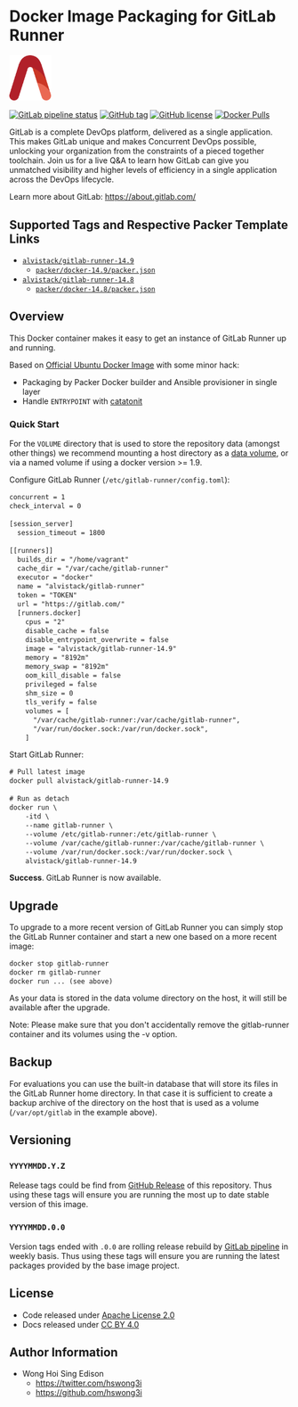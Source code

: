 # Docker Image Packaging for GitLab Runner

<img src="/alvistack.svg" width="75" alt="AlviStack">

[![GitLab pipeline status](https://img.shields.io/gitlab/pipeline/alvistack/docker-gitlab-runner/master)](https://gitlab.com/alvistack/docker-gitlab-runner/-/pipelines)
[![GitHub tag](https://img.shields.io/github/tag/alvistack/docker-gitlab-runner.svg)](https://github.com/alvistack/docker-gitlab-runner/tags)
[![GitHub license](https://img.shields.io/github/license/alvistack/docker-gitlab-runner.svg)](https://github.com/alvistack/docker-gitlab-runner/blob/master/LICENSE)
[![Docker Pulls](https://img.shields.io/docker/pulls/alvistack/gitlab-runner-14.9.svg)](https://hub.docker.com/r/alvistack/gitlab-runner-14.9)

GitLab is a complete DevOps platform, delivered as a single application. This makes GitLab unique and makes Concurrent DevOps possible, unlocking your organization from the constraints of a pieced together toolchain. Join us for a live Q\&A to learn how GitLab can give you unmatched visibility and higher levels of efficiency in a single application across the DevOps lifecycle.

Learn more about GitLab: <https://about.gitlab.com/>

## Supported Tags and Respective Packer Template Links

  - [`alvistack/gitlab-runner-14.9`](https://hub.docker.com/r/alvistack/gitlab-runner-14.9)
      - [`packer/docker-14.9/packer.json`](https://github.com/alvistack/docker-gitlab-runner/blob/master/packer/docker-14.9/packer.json)
  - [`alvistack/gitlab-runner-14.8`](https://hub.docker.com/r/alvistack/gitlab-runner-14.8)
      - [`packer/docker-14.8/packer.json`](https://github.com/alvistack/docker-gitlab-runner/blob/master/packer/docker-14.8/packer.json)

## Overview

This Docker container makes it easy to get an instance of GitLab Runner up and running.

Based on [Official Ubuntu Docker Image](https://hub.docker.com/_/ubuntu/) with some minor hack:

  - Packaging by Packer Docker builder and Ansible provisioner in single layer
  - Handle `ENTRYPOINT` with [catatonit](https://github.com/openSUSE/catatonit)

### Quick Start

For the `VOLUME` directory that is used to store the repository data (amongst other things) we recommend mounting a host directory as a [data volume](https://docs.docker.com/engine/tutorials/dockervolumes/#/data-volumes), or via a named volume if using a docker version \>= 1.9.

Configure GitLab Runner (`/etc/gitlab-runner/config.toml`):

    concurrent = 1
    check_interval = 0
    
    [session_server]
      session_timeout = 1800
    
    [[runners]]
      builds_dir = "/home/vagrant"
      cache_dir = "/var/cache/gitlab-runner"
      executor = "docker"
      name = "alvistack/gitlab-runner"
      token = "TOKEN"
      url = "https://gitlab.com/"
      [runners.docker]
        cpus = "2"
        disable_cache = false
        disable_entrypoint_overwrite = false
        image = "alvistack/gitlab-runner-14.9"
        memory = "8192m"
        memory_swap = "8192m"
        oom_kill_disable = false
        privileged = false
        shm_size = 0
        tls_verify = false
        volumes = [
          "/var/cache/gitlab-runner:/var/cache/gitlab-runner",
          "/var/run/docker.sock:/var/run/docker.sock",
        ]

Start GitLab Runner:

    # Pull latest image
    docker pull alvistack/gitlab-runner-14.9
    
    # Run as detach
    docker run \
        -itd \
        --name gitlab-runner \
        --volume /etc/gitlab-runner:/etc/gitlab-runner \
        --volume /var/cache/gitlab-runner:/var/cache/gitlab-runner \
        --volume /var/run/docker.sock:/var/run/docker.sock \
        alvistack/gitlab-runner-14.9

**Success**. GitLab Runner is now available.

## Upgrade

To upgrade to a more recent version of GitLab Runner you can simply stop the GitLab Runner container and start a new one based on a more recent image:

    docker stop gitlab-runner
    docker rm gitlab-runner
    docker run ... (see above)

As your data is stored in the data volume directory on the host, it will still be available after the upgrade.

Note: Please make sure that you don't accidentally remove the gitlab-runner container and its volumes using the -v option.

## Backup

For evaluations you can use the built-in database that will store its files in the GitLab Runner home directory. In that case it is sufficient to create a backup archive of the directory on the host that is used as a volume (`/var/opt/gitlab` in the example above).

## Versioning

### `YYYYMMDD.Y.Z`

Release tags could be find from [GitHub Release](https://github.com/alvistack/docker-gitlab-runner/tags) of this repository. Thus using these tags will ensure you are running the most up to date stable version of this image.

### `YYYYMMDD.0.0`

Version tags ended with `.0.0` are rolling release rebuild by [GitLab pipeline](https://gitlab.com/alvistack/docker-gitlab-runner/-/pipelines) in weekly basis. Thus using these tags will ensure you are running the latest packages provided by the base image project.

## License

  - Code released under [Apache License 2.0](LICENSE)
  - Docs released under [CC BY 4.0](http://creativecommons.org/licenses/by/4.0/)

## Author Information

  - Wong Hoi Sing Edison
      - <https://twitter.com/hswong3i>
      - <https://github.com/hswong3i>
